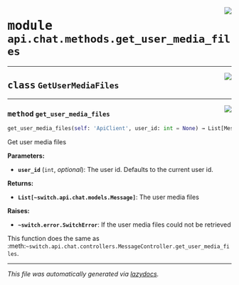 <!-- markdownlint-disable -->

<a href="../../../src/switch/api/chat/methods/get_user_media_files.py#L0"><img align="right" src="https://img.shields.io/badge/-source-cccccc?style=flat-square"/></a>

# <kbd>module</kbd> `api.chat.methods.get_user_media_files`






---

<a href="../../../src/switch/api/chat/methods/get_user_media_files.py#L6"><img align="right" src="https://img.shields.io/badge/-source-cccccc?style=flat-square"/></a>

## <kbd>class</kbd> `GetUserMediaFiles`







---

<a href="../../../src/switch/api/chat/methods/get_user_media_files.py#L7"><img align="right" src="https://img.shields.io/badge/-source-cccccc?style=flat-square"/></a>

### <kbd>method</kbd> `get_user_media_files`

```python
get_user_media_files(self: 'ApiClient', user_id: int = None) → List[Message]
```

Get user media files 





**Parameters:**
 
 - <b>`user_id`</b> (``int``, *optional*):  The user id. Defaults to the current user id. 



**Returns:**
 
 - <b>```List[~switch.api.chat.models.Message]```</b>:  The user media files 



**Raises:**
 
 - <b>```~switch.error.SwitchError```</b>:  If the user media files could not be retrieved 

This function does the same as :meth:`~switch.api.chat.controllers.MessageController.get_user_media_files`. 




---

_This file was automatically generated via [lazydocs](https://github.com/ml-tooling/lazydocs)._
